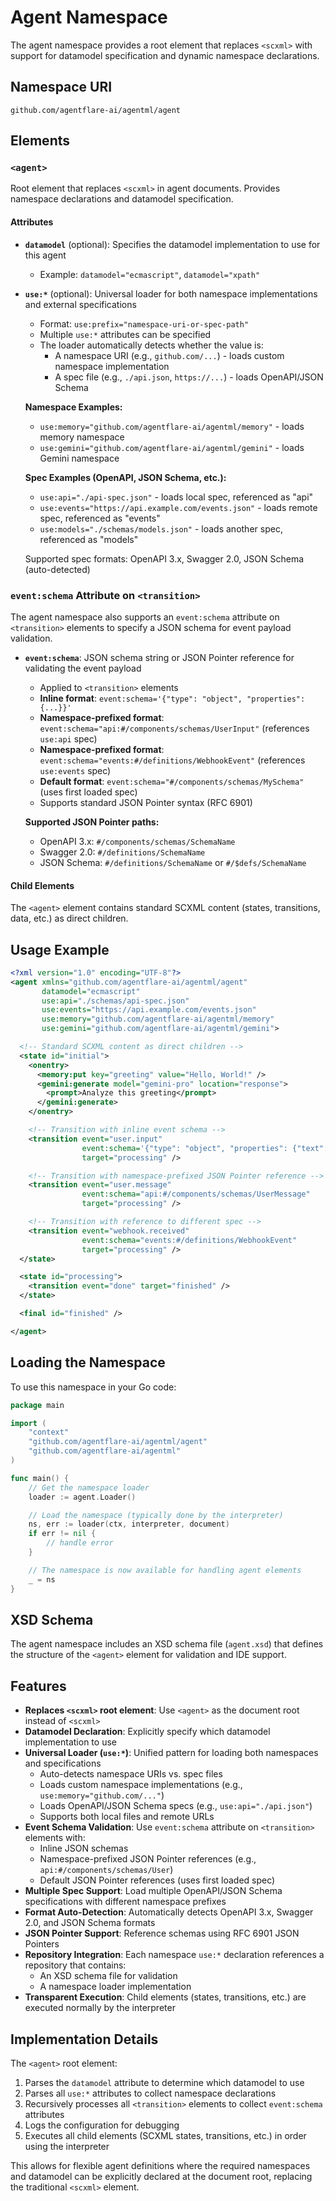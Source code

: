 # Agent Namespace

The agent namespace provides a root element that replaces `<scxml>` with support for datamodel specification and dynamic namespace declarations.

## Namespace URI

```
github.com/agentflare-ai/agentml/agent
```

## Elements

### `<agent>`

Root element that replaces `<scxml>` in agent documents. Provides namespace declarations and datamodel specification.

#### Attributes

- **`datamodel`** (optional): Specifies the datamodel implementation to use for this agent
  - Example: `datamodel="ecmascript"`, `datamodel="xpath"`

- **`use:*`** (optional): Universal loader for both namespace implementations and external specifications
  - Format: `use:prefix="namespace-uri-or-spec-path"`
  - Multiple `use:*` attributes can be specified
  - The loader automatically detects whether the value is:
    - A namespace URI (e.g., `github.com/...`) - loads custom namespace implementation
    - A spec file (e.g., `./api.json`, `https://...`) - loads OpenAPI/JSON Schema

  **Namespace Examples:**
  - `use:memory="github.com/agentflare-ai/agentml/memory"` - loads memory namespace
  - `use:gemini="github.com/agentflare-ai/agentml/gemini"` - loads Gemini namespace

  **Spec Examples (OpenAPI, JSON Schema, etc.):**
  - `use:api="./api-spec.json"` - loads local spec, referenced as "api"
  - `use:events="https://api.example.com/events.json"` - loads remote spec, referenced as "events"
  - `use:models="./schemas/models.json"` - loads another spec, referenced as "models"

  Supported spec formats: OpenAPI 3.x, Swagger 2.0, JSON Schema (auto-detected)

### `event:schema` Attribute on `<transition>`

The agent namespace also supports an `event:schema` attribute on `<transition>` elements to specify a JSON schema for event payload validation.

- **`event:schema`**: JSON schema string or JSON Pointer reference for validating the event payload
  - Applied to `<transition>` elements
  - **Inline format**: `event:schema='{"type": "object", "properties": {...}}'`
  - **Namespace-prefixed format**: `event:schema="api:#/components/schemas/UserInput"` (references `use:api` spec)
  - **Namespace-prefixed format**: `event:schema="events:#/definitions/WebhookEvent"` (references `use:events` spec)
  - **Default format**: `event:schema="#/components/schemas/MySchema"` (uses first loaded spec)
  - Supports standard JSON Pointer syntax (RFC 6901)

  **Supported JSON Pointer paths:**
  - OpenAPI 3.x: `#/components/schemas/SchemaName`
  - Swagger 2.0: `#/definitions/SchemaName`
  - JSON Schema: `#/definitions/SchemaName` or `#/$defs/SchemaName`

#### Child Elements

The `<agent>` element contains standard SCXML content (states, transitions, data, etc.) as direct children.

## Usage Example

```xml
<?xml version="1.0" encoding="UTF-8"?>
<agent xmlns="github.com/agentflare-ai/agentml/agent"
       datamodel="ecmascript"
       use:api="./schemas/api-spec.json"
       use:events="https://api.example.com/events.json"
       use:memory="github.com/agentflare-ai/agentml/memory"
       use:gemini="github.com/agentflare-ai/agentml/gemini">

  <!-- Standard SCXML content as direct children -->
  <state id="initial">
    <onentry>
      <memory:put key="greeting" value="Hello, World!" />
      <gemini:generate model="gemini-pro" location="response">
        <prompt>Analyze this greeting</prompt>
      </gemini:generate>
    </onentry>

    <!-- Transition with inline event schema -->
    <transition event="user.input"
                event:schema='{"type": "object", "properties": {"text": {"type": "string"}}, "required": ["text"]}'
                target="processing" />

    <!-- Transition with namespace-prefixed JSON Pointer reference -->
    <transition event="user.message"
                event:schema="api:#/components/schemas/UserMessage"
                target="processing" />

    <!-- Transition with reference to different spec -->
    <transition event="webhook.received"
                event:schema="events:#/definitions/WebhookEvent"
                target="processing" />
  </state>

  <state id="processing">
    <transition event="done" target="finished" />
  </state>

  <final id="finished" />

</agent>
```

## Loading the Namespace

To use this namespace in your Go code:

```go
package main

import (
    "context"
    "github.com/agentflare-ai/agentml/agent"
    "github.com/agentflare-ai/agentml"
)

func main() {
    // Get the namespace loader
    loader := agent.Loader()

    // Load the namespace (typically done by the interpreter)
    ns, err := loader(ctx, interpreter, document)
    if err != nil {
        // handle error
    }

    // The namespace is now available for handling agent elements
    _ = ns
}
```

## XSD Schema

The agent namespace includes an XSD schema file (`agent.xsd`) that defines the structure of the `<agent>` element for validation and IDE support.

## Features

- **Replaces `<scxml>` root element**: Use `<agent>` as the document root instead of `<scxml>`
- **Datamodel Declaration**: Explicitly specify which datamodel implementation to use
- **Universal Loader (`use:*`)**: Unified pattern for loading both namespaces and specifications
  - Auto-detects namespace URIs vs. spec files
  - Loads custom namespace implementations (e.g., `use:memory="github.com/..."`)
  - Loads OpenAPI/JSON Schema specs (e.g., `use:api="./api.json"`)
  - Supports both local files and remote URLs
- **Event Schema Validation**: Use `event:schema` attribute on `<transition>` elements with:
  - Inline JSON schemas
  - Namespace-prefixed JSON Pointer references (e.g., `api:#/components/schemas/User`)
  - Default JSON Pointer references (uses first loaded spec)
- **Multiple Spec Support**: Load multiple OpenAPI/JSON Schema specifications with different namespace prefixes
- **Format Auto-Detection**: Automatically detects OpenAPI 3.x, Swagger 2.0, and JSON Schema formats
- **JSON Pointer Support**: Reference schemas using RFC 6901 JSON Pointers
- **Repository Integration**: Each namespace `use:*` declaration references a repository that contains:
  - An XSD schema file for validation
  - A namespace loader implementation
- **Transparent Execution**: Child elements (states, transitions, etc.) are executed normally by the interpreter

## Implementation Details

The `<agent>` root element:

1. Parses the `datamodel` attribute to determine which datamodel to use
2. Parses all `use:*` attributes to collect namespace declarations
3. Recursively processes all `<transition>` elements to collect `event:schema` attributes
4. Logs the configuration for debugging
5. Executes all child elements (SCXML states, transitions, etc.) in order using the interpreter

This allows for flexible agent definitions where the required namespaces and datamodel can be explicitly declared at the document root, replacing the traditional `<scxml>` element.
